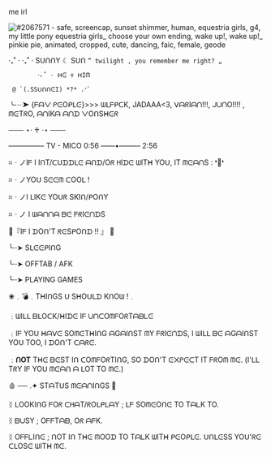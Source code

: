 
me irl

![#2067571 - safe, screencap, sunset shimmer, human, equestria girls, g4, my little pony equestria girls_ choose your own ending, wake up!, wake up!_ pinkie pie, animated, cropped, cute, dancing, faic, female, geode ](https://github.com/user-attachments/assets/0862b146-6106-480b-81ac-5fb087739f58)





‧₊˚ ⋅ ‧₊˚ ⋅ SᑌᑎᑎY     ☾  Sᑌᑎ
      `” twilight , you remember me right? „`
 
            ‧₊˚ ⋅ ᕼᕮ ♰ ᕼIᗰ

     @ `(.SSᑌᑎᑎᕮI) *?* .ᐟ`

╰┈➤ {ᖴᗩᐯ ᑭᕮOᑭᒪᕮ}>>> ᗯᒪᖴᑭᑕK, JADAAA<3, ᐯᗩᖇIᗩᑎ!!!, ᒍᑌᑎO!!!! , ᗰᕮTᖇO, ᗩᑎIKᗩ ᗩᑎᗪ ᐯOᑎSᕼᕮᖇ 

─── ⋆⋅ ♰ ⋅⋆ ───

————— TV - MICO 
0:56 ——•——— 2:56



⌗ㆍノIᖴ I IᑎT/ᑕᑌᗪᗪᒪᕮ ᗩᑎᗪ/Oᖇ ᕼIᗪᕮ ᗯITᕼ YOᑌ, IT ᗰᕮᗩᑎS : ❛🍃❛

⌗ㆍノYOᑌ Sᕮᕮᗰ ᑕOOᒪ !

⌗ㆍノI ᒪIKᕮ YOᑌᖇ SKIᑎ/ᑭOᑎY

⌗ㆍノ I ᗯᗩᑎᑎᗩ ᗷᕮ ᖴᖇIᕮᑎᗪS


🍎『Iᖴ I ᗪOᑎ'T ᖇᕮSᑭOᑎᗪ !! 』 💚

╰┈➤ SᒪᕮᕮᑭIᑎG

╰┈➤ OFFTAB / AFK

╰┈➤ PLAYING GAMES 


❀﹒💣﹒TᕼIᑎGS ᑌ SᕼOᑌᒪᗪ KᑎOᗯ !﹒

﹕ᗯIᒪᒪ ᗷᒪOᑕK/ᕼIᗪᕮ Iᖴ ᑌᑎᑕOᗰᖴOᖇTᗩᗷᒪᕮ

﹕Iᖴ YOᑌ ᕼᗩᐯᕮ SOᗰᕮTᕼIᑎG ᗩGᗩIᑎST ᗰY ᖴᖇIᕮᑎᗪS, I ᗯIᒪᒪ ᗷᕮ ᗩGᗩIᑎST YOᑌ TOO, I ᗪOᑎ'T ᑕᗩᖇᕮ.

﹕__ᑎOT__ Tᕼᕮ ᗷᕮST Iᑎ ᑕOᗰᖴOᖇTIᑎG, SO ᗪOᑎ'T ᕮ᙭ᑭᕮᑕT IT ᖴᖇOᗰ ᗰᕮ. (I'ᒪᒪ TᖇY Iᖴ YOᑌ ᗰᕮᗩᑎ ᗩ ᒪOT TO ᗰᕮ.)


 🩸 ── .✦ STᗩTᑌS ᗰᕮᗩᑎIᑎGS 🔪

ᛝ ᒪOOKIᑎG ᖴOᖇ ᑕᕼᗩT/ᖇOᒪᑭᒪᗩY ; ᒪᖴ SOᗰᕮOᑎᕮ TO TᗩᒪK TO.

ᛝ  ᗷᑌSY ; OᖴᖴTᗩᗷ, Oᖇ ᗩᖴK.

ᛝ  OᖴᖴᒪIᑎᕮ ; ᑎOT Iᑎ Tᕼᕮ ᗰOOᗪ TO TᗩᒪK ᗯITᕼ ᑭᕮOᑭᒪᕮ. ᑌᑎᒪᕮSS YOᑌ'ᖇᕮ ᑕᒪOSᕮ ᗯITᕼ ᗰᕮ.
